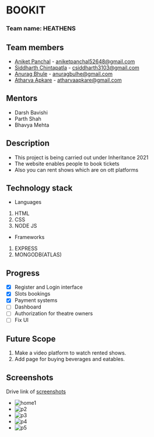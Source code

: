 # BOOKIT

### Team name: HEATHENS

## Team members
* [Aniket Panchal](https://github.com/aniketpanchal52648) - aniketpanchal52648@gmail.com
* [Siddharth Chintapatla](https://github.com/siddharthc-ATSKI) - csiddharth3103@gmail.com
* [Anurag Bhule](https://github.com/Anurag907922) - anuragbulhe@gmail.com
* [Atharva Apkare](https://github.com/atharvaapkare) - atharvaapkare@gmail.com

## Mentors
* Darsh Bavishi
* Parth Shah
* Bhavya Mehta

## Description
* This project is being carried out under Inheritance 2021
* The website enables people to book tickets
* Also you can rent shows which are on ott platforms

## Technology stack
* Languages
1. HTML
2. CSS
3. NODE JS
* Frameworks
1. EXPRESS
2. MONGODB(ATLAS) 

## Progress

- [x] Register and Login interface
- [x] Slots bookings
- [x] Payment systems
- [ ] Dashboard
- [ ] Authorization for theatre owners
- [ ] Fix UI

## Future Scope
1. Make a video platform to watch rented shows.
2. Add page for buying beverages and eatables.

## Screenshots
Drive link of [screenshots](https://drive.google.com/drive/u/1/folders/10WqJZul27zALj2v6LHj2BJAhv1ZDQu4l)


* ![home1](https://drive.google.com/uc?export=view&id=1DfKhoUE3mihZxU_rtskE6naC0zmzpGUO)
* ![p2](https://drive.google.com/uc?export=view&id=19F0jbzwdOC5LwT82FV6mLgSOG-TeBvOh)
* ![p3](https://drive.google.com/uc?export=view&id=1awSt1oz97ujN9BNX7ApmF-AJb6dhNXGY)
* ![p4](https://drive.google.com/uc?export=view&id=17K27HvV8MUljU7XdvPyWi4v0tboHQldk)
* ![p5](https://drive.google.com/uc?export=view&id=1OpE2o6LdUACTW443S0ATVMFIycNqWtOv)


